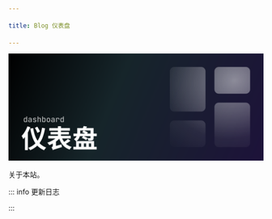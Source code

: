 ```yaml
---

title: Blog 仪表盘

---
```


<script setup>
import SiteInfoCard from '/.vitepress/theme/components/blog-dashboard/SiteInfoCard.vue'
</script>

![仪表盘](/public/header_pic/仪表盘.svg)

关于本站。




<SiteInfoCard />



::: info 更新日志
<!--@include: ./index.md{3,}-->
:::




